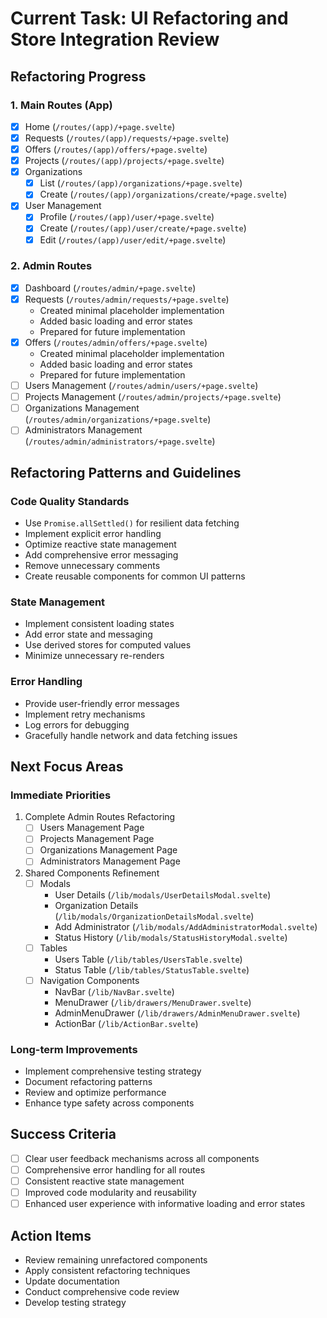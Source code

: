 # Current Task: UI Refactoring and Store Integration Review

## Refactoring Progress

### 1. Main Routes (App)
- [x] Home (`/routes/(app)/+page.svelte`)
- [x] Requests (`/routes/(app)/requests/+page.svelte`)
- [x] Offers (`/routes/(app)/offers/+page.svelte`)
- [x] Projects (`/routes/(app)/projects/+page.svelte`)
- [x] Organizations
  - [x] List (`/routes/(app)/organizations/+page.svelte`)
  - [x] Create (`/routes/(app)/organizations/create/+page.svelte`)
- [x] User Management
  - [x] Profile (`/routes/(app)/user/+page.svelte`)
  - [x] Create (`/routes/(app)/user/create/+page.svelte`)
  - [x] Edit (`/routes/(app)/user/edit/+page.svelte`)

### 2. Admin Routes
- [x] Dashboard (`/routes/admin/+page.svelte`)
- [x] Requests (`/routes/admin/requests/+page.svelte`)
  - Created minimal placeholder implementation
  - Added basic loading and error states
  - Prepared for future implementation
- [x] Offers (`/routes/admin/offers/+page.svelte`)
  - Created minimal placeholder implementation
  - Added basic loading and error states
  - Prepared for future implementation
- [ ] Users Management (`/routes/admin/users/+page.svelte`)
- [ ] Projects Management (`/routes/admin/projects/+page.svelte`)
- [ ] Organizations Management (`/routes/admin/organizations/+page.svelte`)
- [ ] Administrators Management (`/routes/admin/administrators/+page.svelte`)

## Refactoring Patterns and Guidelines

### Code Quality Standards
- Use `Promise.allSettled()` for resilient data fetching
- Implement explicit error handling
- Optimize reactive state management
- Add comprehensive error messaging
- Remove unnecessary comments
- Create reusable components for common UI patterns

### State Management
- Implement consistent loading states
- Add error state and messaging
- Use derived stores for computed values
- Minimize unnecessary re-renders

### Error Handling
- Provide user-friendly error messages
- Implement retry mechanisms
- Log errors for debugging
- Gracefully handle network and data fetching issues

## Next Focus Areas

### Immediate Priorities
1. Complete Admin Routes Refactoring
   - [ ] Users Management Page
   - [ ] Projects Management Page
   - [ ] Organizations Management Page
   - [ ] Administrators Management Page

2. Shared Components Refinement
   - [ ] Modals
     - User Details (`/lib/modals/UserDetailsModal.svelte`)
     - Organization Details (`/lib/modals/OrganizationDetailsModal.svelte`)
     - Add Administrator (`/lib/modals/AddAdministratorModal.svelte`)
     - Status History (`/lib/modals/StatusHistoryModal.svelte`)
   - [ ] Tables
     - Users Table (`/lib/tables/UsersTable.svelte`)
     - Status Table (`/lib/tables/StatusTable.svelte`)
   - [ ] Navigation Components
     - NavBar (`/lib/NavBar.svelte`)
     - MenuDrawer (`/lib/drawers/MenuDrawer.svelte`)
     - AdminMenuDrawer (`/lib/drawers/AdminMenuDrawer.svelte`)
     - ActionBar (`/lib/ActionBar.svelte`)

### Long-term Improvements
- Implement comprehensive testing strategy
- Document refactoring patterns
- Review and optimize performance
- Enhance type safety across components

## Success Criteria
- [ ] Clear user feedback mechanisms across all components
- [ ] Comprehensive error handling for all routes
- [ ] Consistent reactive state management
- [ ] Improved code modularity and reusability
- [ ] Enhanced user experience with informative loading and error states

## Action Items
- Review remaining unrefactored components
- Apply consistent refactoring techniques
- Update documentation
- Conduct comprehensive code review
- Develop testing strategy
